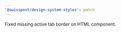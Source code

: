 ```yaml
---
'@swisspost/design-system-styles': patch
---
```


Fixed missing active tab border on HTML component.
